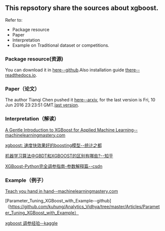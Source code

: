 ## This repsotory share the sources about xgboost.
Refer to:
- Package resource
- Paper
- Interpretation
- Example on Traditional dataset or competitions.


### Package resource(资源)
You can download it in [here--github](https://github.com/dmlc/xgboost).Also installation guide [there--readthedocs.io](https://xgboost.readthedocs.io/en/latest/build.html).

### Paper（论文）
The author Tianqi Chen pushed it [here--arxiv](https://arxiv.org/abs/1603.02754), for the last version is  Fri, 10 Jun 2016 23:23:51 GMT.[last version](https://arxiv.org/pdf/1603.02754.pdf).

### Interpretation（解读）
[A Gentle Introduction to XGBoost for Applied Machine Learning--machinelearningmastery.com](http://machinelearningmastery.com/gentle-introduction-xgboost-applied-machine-learning/)

[xgboost: 速度快效果好的boosting模型--统计之都](https://cos.name/2015/03/xgboost/)

[机器学习算法中GBDT和XGBOOST的区别有哪些?--知乎](https://www.zhihu.com/question/41354392)

[XGBoost-Python完全调参指南-参数解释篇--csdn](http://blog.csdn.net/wzmsltw/article/details/50994481)

### Example（例子）

[Teach you hand in hand--machinelearningmastery.com](http://machinelearningmastery.com/category/xgboost/)

[Parameter_Tuning_XGBoost_with_Example--github]（https://github.com/kuhung/Analytics_Vidhya/tree/master/Articles/Parameter_Tuning_XGBoost_with_Example）

[xgboost 调参经验--kaggle](https://www.kaggle.com/c/bnp-paribas-cardif-claims-management/discussion/19083)
